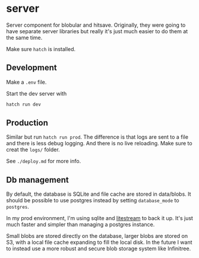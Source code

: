 # server

Server component for blobular and hitsave.
Originally, they were going to have separate server libraries but really it's just much easier to
do them at the same time.

Make sure `hatch` is installed.

## Development

Make a `.env` file.

Start the dev server with

```sh
hatch run dev
```

## Production

Similar but run `hatch run prod`.
The difference is that logs are sent to a file and there is less debug logging.
And there is no live reloading.
Make sure to creat the `logs/` folder.

See `./deploy.md` for more info.

## Db management

By default, the database is SQLite and file cache are stored in data/blobs.
It should be possible to use postgres instead by setting `database_mode` to `postgres`.

In my prod environment, I'm using sqlite and [litestream](https://litestream.io) to back it up.
It's just much faster and simpler than managing a postgres instance.

Small blobs are stored directly on the database, larger blobs are stored on S3, with a local file cache expanding to fill the local disk.
In the future I want to instead use a more robust and secure blob storage system like Infinitree.